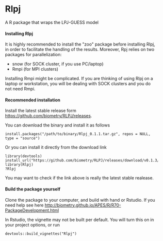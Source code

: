 # Rlpj

A R package that wraps the LPJ-GUESS model

#### Installing Rlpj

It is highly recommended to install the "zoo" package before installing Rlpj, in order to facilitate the handling of the results. Moreover, Rpj relies on two packages for parallelization:

- snow (for SOCK cluster, if you use PC/laptop)
- Rmpi (for MPI clusters)

Installing Rmpi might be complicated. If you are thinking of using Rlpj on a laptop or workstation, you will be dealing with SOCK clusters and you do not need Rmpi.


#### Recommended installation

Install the latest stable release form https://github.com/biometry/RLPJ/releases.

You can download the binary and install it as follows

```{r}
install.packages("/path/to/binary/Rlpj_0.1.1.tar.gz", repos = NULL, type = "source")
```
Or you can install it directly from the download link

```{r}
library(devtools)
install_url("https://github.com/biometry/RLPJ/releases/download/v0.1.3/Rlpj_0.1.3.tar.gz")
library(Rlpj)
?Rlpj
```
You may want to check if the link above is really the latest stable realease. 

#### Build the package yourself 

Clone the package to your computer, and build with hand or Rstudio. If you need help see here http://biometry.github.io/APES/R/R70-PackageDevelopment.html


In Rstudio, the vignette may not be built per default. You will turn this on in your project options, or run 

```{r}
devtools::build_vignettes("Rlpj")
```
